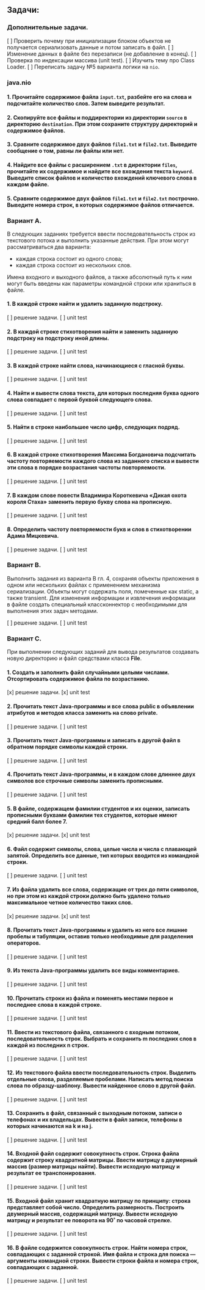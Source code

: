 ## Задачи:
### Дополнительные задачи.
[ ] Проверить почему при инициализации блоком объектов не получается сериализовать данные и потом записать в файл.
[ ] Изменение данных в файле без перезаписи (не добавление в конец).
[ ] Проверка по индексации массива (unit test).
[ ] Изучить тему про Class Loader.
[ ] Переписать задачу №5 варианта логики на `nio`.

### java.nio
#### 1. Прочитайте содержимое файла `input.txt`, разбейте его на слова и подсчитайте количество слов. Затем выведите результат.
#### 2. Скопируйте все файлы и поддиректории из директории `source` в директорию `destination`. При этом сохраните структуру директорий и содержимое файлов.
#### 3. Сравните содержимое двух файлов `file1.txt` и `file2.txt`. Выведите сообщение о том, равны ли файлы или нет.
#### 4. Найдите все файлы с расширением `.txt` в директории `files`, прочитайте их содержимое и найдите все вхождения текста `keyword`. Выведите список файлов и количество вхождений ключевого слова в каждом файле.
#### 5. Сравните содержимое двух файлов `file1.txt` и `file2.txt` построчно. Выведите номера строк, в которых содержимое файлов отличается.

### Вариант A.
В следующих заданиях требуется ввести последовательность строк из текстового потока и выполнить указанные действия. 
При этом могут рассматриваться два варианта:
- каждая строка состоит из одного слова; 
- каждая строка состоит из нескольких слов.

Имена входного и выходного файлов, а также абсолютный путь к ним могут
быть введены как параметры командной строки или храниться в файле.

#### 1. В каждой строке найти и удалить заданную подстроку.
[ ] решение задачи.
[ ] unit test
#### 2. В каждой строке стихотворения найти и заменить заданную подстроку на подстроку иной длины.
[ ] решение задачи.
[ ] unit test
#### 3. В каждой строке найти слова, начинающиеся с гласной буквы.
[ ] решение задачи.
[ ] unit test
#### 4. Найти и вывести слова текста, для которых последняя буква одного слова совпадает с первой буквой следующего слова.
[ ] решение задачи.
[ ] unit test
#### 5. Найти в строке наибольшее число цифр, следующих подряд.
[ ] решение задачи.
[ ] unit test
#### 6. В каждой строке стихотворения Максима Богдановича подсчитать частоту повторяемости каждого слова из заданного списка и вывести эти слова в порядке возрастания частоты повторяемости.
[ ] решение задачи.
[ ] unit test
#### 7. В каждом слове повести Владимира Короткевича «Дикая охота короля Стаха» заменить первую букву слова на прописную.
[ ] решение задачи.
[ ] unit test
#### 8. Определить частоту повторяемости букв и слов в стихотворении Адама Мицкевича.
[ ] решение задачи.
[ ] unit test

### Вариант B.
Выполнить задания из варианта B гл. 4, сохраняя объекты приложения в одном или нескольких файлах с применением механизма 
сериализации. Объекты могут содержать поля, помеченные как static, а также transient. Для изменения информации и 
извлечения информации в файле создать специальный классконнектор с необходимыми для выполнения этих задач методами.

[ ] решение задачи.
[ ] unit test

### Вариант C.
При выполнении следующих заданий для вывода результатов создавать новую директорию и файл средствами класса **File**.

#### 1. Создать и заполнить файл случайными целыми числами. Отсортировать содержимое файла по возрастанию.
[x] решение задачи.
[x] unit test
#### 2. Прочитать текст Java-программы и все слова public в объявлении атрибутов и методов класса заменить на слово private.
[ ] решение задачи.
[ ] unit test
#### 3. Прочитать текст Java-программы и записать в другой файл в обратном порядке символы каждой строки.
[ ] решение задачи.
[ ] unit test
#### 4. Прочитать текст Java-программы, и в каждом слове длиннее двух символов все строчные символы заменить прописными.
[ ] решение задачи.
[ ] unit test
#### 5. В файле, содержащем фамилии студентов и их оценки, записать прописными буквами фамилии тех студентов, которые имеют средний балл более 7.
[x] решение задачи.
[x] unit test
#### 6. Файл содержит символы, слова, целые числа и числа с плавающей запятой. Определить все данные, тип которых вводится из командной строки.
[ ] решение задачи.
[ ] unit test
#### 7. Из файла удалить все слова, содержащие от трех до пяти символов, но при этом из каждой строки должно быть удалено только максимальное четное количество таких слов.
[x] решение задачи.
[x] unit test
#### 8. Прочитать текст Java-программы и удалить из него все лишние пробелы и табуляции, оставив только необходимые для разделения операторов.
[ ] решение задачи.
[ ] unit test
#### 9. Из текста Java-программы удалить все виды комментариев.
[ ] решение задачи.
[ ] unit test
#### 10. Прочитать строки из файла и поменять местами первое и последнее слова в каждой строке.
[ ] решение задачи.
[ ] unit test
#### 11. Ввести из текстового файла, связанного с входным потоком, последовательность строк. Выбрать и сохранить m последних слов в каждой из последних n строк.
[ ] решение задачи.
[ ] unit test
#### 12. Из текстового файла ввести последовательность строк. Выделить отдельные слова, разделяемые пробелами. Написать метод поиска слова по образцу-шаблону. Вывести найденное слово в другой файл.
[ ] решение задачи.
[ ] unit test
#### 13. Сохранить в файл, связанный с выходным потоком, записи о телефонах и их владельцах. Вывести в файл записи, телефоны в которых начинаются на k и на j.
[ ] решение задачи.
[ ] unit test
#### 14. Входной файл содержит совокупность строк. Строка файла содержит строку квадратной матрицы. Ввести матрицу в двумерный массив (размер матрицы найти). Вывести исходную матрицу и результат ее транспонирования.
[ ] решение задачи.
[ ] unit test
#### 15. Входной файл хранит квадратную матрицу по принципу: строка представляет собой число. Определить размерность. Построить двумерный массив, содержащий матрицу. Вывести исходную матрицу и результат ее поворота на 90˚ по часовой стрелке.
[ ] решение задачи.
[ ] unit test
#### 16. В файле содержится совокупность строк. Найти номера строк, совпадающих с заданной строкой. Имя файла и строка для поиска — аргументы командной строки. Вывести строки файла и номера строк, совпадающих с заданной.
[ ] решение задачи.
[ ] unit test